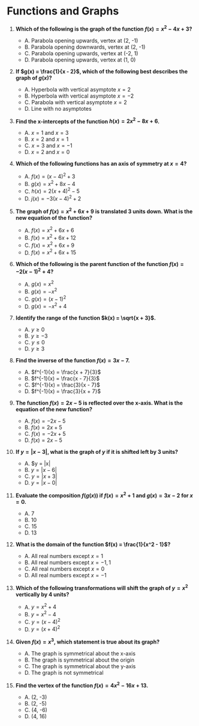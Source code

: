 # Functions and Graphs

1. **Which of the following is the graph of the function $f(x) = x^2 - 4x + 3$?**
   - A. Parabola opening upwards, vertex at (2, -1)
   - B. Parabola opening downwards, vertex at (2, -1)
   - C. Parabola opening upwards, vertex at (-2, 1)
   - D. Parabola opening upwards, vertex at (1, 0)

2. **If $g(x) = \frac{1}{x - 2}$, which of the following best describes the graph of $g(x)$?**
   - A. Hyperbola with vertical asymptote $x = 2$
   - B. Hyperbola with vertical asymptote $x = -2$
   - C. Parabola with vertical asymptote $x = 2$
   - D. Line with no asymptotes

3. **Find the x-intercepts of the function $h(x) = 2x^2 - 8x + 6$.**
   - A. $x = 1$ and $x = 3$
   - B. $x = 2$ and $x = 1$
   - C. $x = 3$ and $x = -1$
   - D. $x = 2$ and $x = 0$

4. **Which of the following functions has an axis of symmetry at $x = 4$?**
   - A. $f(x) = (x - 4)^2 + 3$
   - B. $g(x) = x^2 + 8x - 4$
   - C. $h(x) = 2(x + 4)^2 - 5$
   - D. $j(x) = -3(x - 4)^2 + 2$

5. **The graph of $f(x) = x^2 + 6x + 9$ is translated 3 units down. What is the new equation of the function?**
   - A. $f(x) = x^2 + 6x + 6$
   - B. $f(x) = x^2 + 6x + 12$
   - C. $f(x) = x^2 + 6x + 9$
   - D. $f(x) = x^2 + 6x + 15$

6. **Which of the following is the parent function of the function $f(x) = -2(x - 1)^2 + 4$?**
   - A. $g(x) = x^2$
   - B. $g(x) = -x^2$
   - C. $g(x) = (x - 1)^2$
   - D. $g(x) = -x^2 + 4$

7. **Identify the range of the function $k(x) = \sqrt{x + 3}$.**
   - A. $y \geq 0$
   - B. $y \geq -3$
   - C. $y \leq 0$
   - D. $y \geq 3$

8. **Find the inverse of the function $f(x) = 3x - 7$.**
   - A. $f^{-1}(x) = \frac{x + 7}{3}$
   - B. $f^{-1}(x) = \frac{x - 7}{3}$
   - C. $f^{-1}(x) = \frac{3}{x - 7}$
   - D. $f^{-1}(x) = \frac{3}{x + 7}$

9. **The function $f(x) = 2x - 5$ is reflected over the x-axis. What is the equation of the new function?**
   - A. $f(x) = -2x - 5$
   - B. $f(x) = 2x + 5$
   - C. $f(x) = -2x + 5$
   - D. $f(x) = 2x - 5$

10. **If $y = |x - 3|$, what is the graph of $y$ if it is shifted left by 3 units?**
    - A. $y = |x|
    - B. $y = |x - 6|$
    - C. $y = |x + 3|$
    - D. $y = |x - 0|$

11. **Evaluate the composition $f(g(x))$ if $f(x) = x^2 + 1$ and $g(x) = 3x - 2$ for $x = 0$.**
    - A. 7
    - B. 10
    - C. 15
    - D. 13

12. **What is the domain of the function $f(x) = \frac{1}{x^2 - 1}$?**
    - A. All real numbers except $x = 1$
    - B. All real numbers except $x = -1, 1$
    - C. All real numbers except $x = 0$
    - D. All real numbers except $x = -1$

13. **Which of the following transformations will shift the graph of $y = x^2$ vertically by 4 units?**
    - A. $y = x^2 + 4$
    - B. $y = x^2 - 4$
    - C. $y = (x - 4)^2$
    - D. $y = (x + 4)^2$

14. **Given $f(x) = x^3$, which statement is true about its graph?**
    - A. The graph is symmetrical about the x-axis
    - B. The graph is symmetrical about the origin
    - C. The graph is symmetrical about the y-axis
    - D. The graph is not symmetrical

15. **Find the vertex of the function $f(x) = 4x^2 - 16x + 13$.**
    - A. (2, -3)
    - B. (2, -5)
    - C. (4, -6)
    - D. (4, 16)